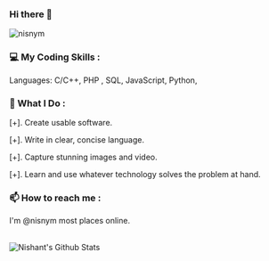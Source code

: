### Hi there 👋
<p align="left"> <img src="https://komarev.com/ghpvc/?username=nisnym" alt="nisnym" /> </p>

### 💻 My Coding Skills :
Languages: C/C++, PHP , SQL, JavaScript, Python, 



### 🔭 What I Do :
[+]. Create usable software.

[+]. Write in clear, concise language.

[+]. Capture stunning images and video.

[+]. Learn and use whatever technology solves the problem at hand.

### 📫 How to reach me :
I'm @nisnym most places online.





<!--
**nisnym/nisnym** is a ✨ _special_ ✨ repository because its `README.md` (this file) appears on your GitHub profile.

Here are some ideas to get you started:

- 🔭 I’m currently working on ...
- 🌱 I’m currently learning ...
- 👯 I’m looking to collaborate on ...
- 🤔 I’m looking for help with ...
- 💬 Ask me about ...
- 📫 How to reach me: ...
- 😄 Pronouns: ...
- ⚡ Fun fact: ...
-->

<br />

<img align="left" alt="Nishant's Github Stats" src="https://github-readme-stats.vercel.app/api?username=nisnym&count_private=true&show_icons=true&title_color=333&icon_color=333" />



